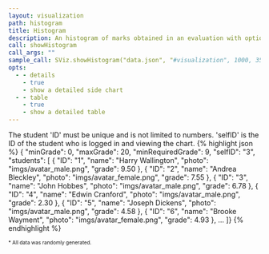```yaml
---
layout: visualization
path: histogram
title: Histogram
description: An histogram of marks obtained in an evaluation with optional detailed side and table views.
call: showHistogram
call_args: ""
sample_call: SViz.showHistogram("data.json", "#visualization", 1000, 350);
opts:
  - - details
    - true
    - show a detailed side chart
  - - table
    - true
    - show a detailed table
---
```


The student 'ID' must be unique and is not limited to numbers. 'selfID' is the ID of the student who is logged in and viewing the chart.
{% highlight json %}
{ "minGrade": 0,
  "maxGrade": 20,
  "minRequiredGrade": 9,
  "selfID": "3",
  "students": [
	{ "ID": "1", "name": "Harry Wallington", "photo": "imgs/avatar_male.png", "grade": 9.50  },
	{ "ID": "2", "name": "Andrea Bleckley", "photo": "imgs/avatar_female.png", "grade": 7.55  },
	{ "ID": "3", "name": "John Hobbes", "photo": "imgs/avatar_male.png", "grade": 6.78  },
	{ "ID": "4", "name": "Edwin Cranford", "photo": "imgs/avatar_male.png", "grade": 2.30  },
	{ "ID": "5", "name": "Joseph Dickens", "photo": "imgs/avatar_male.png", "grade": 4.58  },
	{ "ID": "6", "name": "Brooke Wayment", "photo": "imgs/avatar_female.png", "grade": 4.93  },
 ...
]}
{% endhighlight %}
<p class="pull-right" style="font-size: 10px;">* All data was randomly generated.</p>